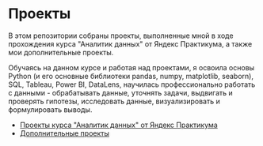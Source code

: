 # Проекты

В этом репозитории собраны проекты, выполненные мной в ходе прохождения курса "Аналитик данных" от Яндекс Практикума, а также мои дополнительные проекты.

Обучаясь на данном курсе и работая над проектами,  я освоила основы Python (и его основные библиотеки pandas, numpy, matplotlib, seaborn),
 SQL, Tableau, Power BI, DataLens, научилась профессионально работать с данными - обрабатывать данные, уточнять задачи, выдвигать и проверять гипотезы, исследовать данные, визуализировать и формулировать выводы.

- [Проекты курса "Аналитик данных" от Яндекс Практикума](Yandex_Practicum)
- [Дополнительные проекты](Projects) 


